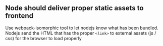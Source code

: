 ## Node should deliver proper static assets to frontend

Use webpack-isomorphic tool to let nodejs know what has been bundled. Nodejs send the HTML that has the proper `<link>` to external assets (js / css) for the browser to load properly
